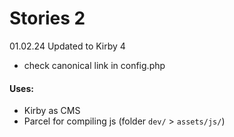 # Stories 2



01.02.24
Updated to Kirby 4
- check canonical link in config.php


#### Uses:

- Kirby as CMS
- Parcel for compiling js (folder `dev/` > `assets/js/`) 